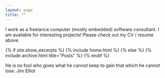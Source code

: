 ```yaml
---
layout: page
title: ""
---
```


I work as a freelance computer (mostly embedded) software consultant. 
I am available for interesting projects! Please check out my CV / resume above.

{% if site.show_excerpts %}
  {% include home.html %}
{% else %}
  {% include archive.html title="Posts" %}
{% endif %}

He is no fool who gives what he cannot keep to gain that which he cannot lose. Jim Elliot

